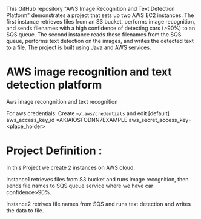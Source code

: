 This GitHub repository "AWS Image Recognition and Text Detection Platform" demonstrates a project that sets up two AWS EC2 instances. The first instance retrieves files from an S3 bucket, performs image recognition, and sends filenames with a high confidence of detecting cars (>90%) to an SQS queue. The second instance reads these filenames from the SQS queue, performs text detection on the images, and writes the detected text to a file. The project is built using Java and AWS services.

# AWS image recognition and text detection platform

Aws image recongnition and text recognition

For aws credentials: 
Create ``` ~/.aws/credentials ``` and edit 
[default]
aws_access_key_id =AKIAIOSFODNN7EXAMPLE 
aws_secret_access_key=<place_holder>

# Project Definition : 

In this Project we create 2 instances on AWS cloud.

Instance1 retrieves files from S3 bucket and runs image recognition, then sends file names to SQS queue service where we have car confidence>90%. 

Instance2 retrives file names from SQS and runs text detection and writes the data to file. 
